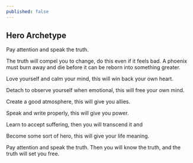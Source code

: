 ```yaml
---
published: false
---
```

## Hero Archetype

Pay attention and speak the truth.

The truth will compel you to change, do this even if it feels bad. A phoenix must burn away and die before it can be reborn into something greater.

Love yourself and calm your mind, this will win back your own heart.

Detach to observe yourself when emotional, this will free your own mind.

Create a good atmosphere, this will give you allies.

Speak and write properly, this will give you power.

Learn to accept suffering, then you will transcend it and

Become some sort of hero, this will give your life meaning.

Pay attention and speak the truth. Then you will know the truth, and the truth will set you free.

